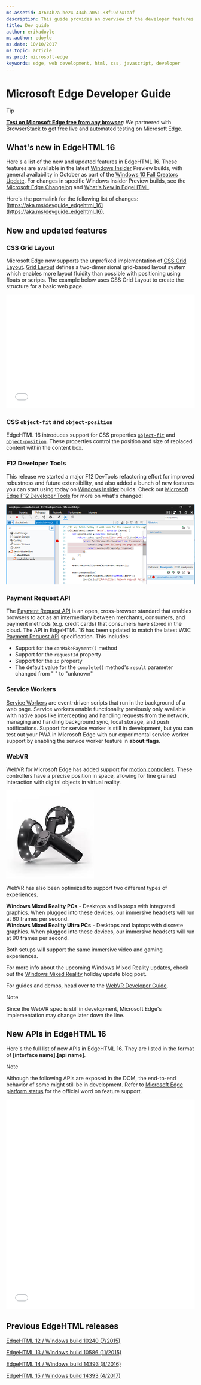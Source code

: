 ```yaml
---
ms.assetid: 476c4b7a-be24-434b-a051-83f19d741aaf
description: This guide provides an overview of the developer features and standards included in Microsoft Edge.
title: Dev guide
author: erikadoyle
ms.author: edoyle
ms.date: 10/10/2017
ms.topic: article
ms.prod: microsoft-edge
keywords: edge, web development, html, css, javascript, developer
---
```


# Microsoft Edge Developer Guide

> [!TIP]
> **[Test on Microsoft Edge free from any browser](https://developer.microsoft.com/en-us/microsoft-edge/tools/remote/)**:
> We partnered with BrowserStack to get free live and automated testing on Microsoft Edge.

## What's new in EdgeHTML 16

Here's a list of the new and updated features in EdgeHTML 16.  These features are available in the latest [Windows Insider](https://insider.windows.com/) Preview builds, with general availability in October as part of the [Windows 10 Fall Creators Update](https://www.microsoft.com/en-us/windows/upcoming-features). For changes in specific Windows Insider Preview builds, see the [Microsoft Edge Changelog](https://developer.microsoft.com/microsoft-edge/platform/changelog/) and [What's New in EdgeHTML](./dev-guide/whats-new.md).
 
Here's the permalink for the following list of changes: [https://aka.ms/devguide_edgehtml_16](https://aka.ms/devguide_edgehtml_16).

## New and updated features

### CSS Grid Layout

Microsoft Edge now supports the unprefixed implementation of [CSS Grid Layout](http://www.w3.org/TR/css-grid-1/). [Grid Layout](https://developer.mozilla.org/docs/Web/CSS/CSS_Grid_Layout) defines a two-dimensional grid-based layout system which enables more layout fluidity than possible with positioning using floats or scripts. The example below uses CSS Grid Layout to create the structure for a basic web page.


<iframe height='303' scrolling='no' title='CSS Grid Layout' src='//codepen.io/MicrosoftEdgeDocumentation/embed/mMQqZX/?height=303&theme-id=23761&default-tab=css,result&embed-version=2' frameborder='no' allowtransparency='true' allowfullscreen='true' style='width: 100%;'>See the Pen <a href='https://codepen.io/MicrosoftEdgeDocumentation/pen/mMQqZX/'>CSS Grid Layout</a> by Microsoft Edge Docs (<a href='https://codepen.io/MicrosoftEdgeDocumentation'>@MicrosoftEdgeDocumentation</a>) on <a href='https://codepen.io'>CodePen</a>.
</iframe>


### CSS `object-fit` and `object-position`

EdgeHTML 16 introduces support for CSS properties [`object-fit`](https://developer.mozilla.org/docs/Web/CSS/object-fit) and [`object-position`](https://developer.mozilla.org/docs/Web/CSS/object-position).  These properties control the position and size of replaced content within the content box.  

### F12 Developer Tools

This release we started a major F12 DevTools refactoring effort for improved robustness and future extensibility, and also added a bunch of new features you can start using today on [Windows Insider](https://insider.windows.com/) builds.  Check out [Microsoft Edge F12 Developer Tools](./f12-devtools-guide/whats-new.md) for more on what's changed!

![Experimental service worker debugging support in F12 DevTools](./f12-devtools-guide/media/debugger_sw_inspect.png)

### Payment Request API

The [Payment Request API](./dev-guide/device/payment-request-api.md) is an open, cross-browser standard that enables browsers to act as an intermediary between merchants, consumers, and payment methods (e.g. credit cards) that consumers have stored in the cloud.  The API in EdgeHTML 16 has been updated to match the latest W3C [Payment Request API](https://w3c.github.io/payment-request/) specification. This includes:
* Support for the `canMakePayment()` method
* Support for the `requestId` property
* Support for the `id` property
* The default value for the `complete()` method's `result` parameter changed from " " to "unknown"

### Service Workers

[Service Workers](http://www.w3.org/TR/service-workers-1/) are event-driven scripts that run in the background of a web page. Service workers enable functionality previously only available with native apps like intercepting and handling requests from the network, managing and handling background sync, local storage, and push notifications. Support for service worker is still in development, but you can test out your PWA in Microsoft Edge with our experimental service worker support by enabling the service worker feature in **about:flags**.

### WebVR
WebVR for Microsoft Edge has added support for [motion controllers](https://developer.microsoft.com/windows/mixed-reality/motion_controllers). These controllers have a precise position in space, allowing for fine grained interaction with digital objects in virtual reality.

![Motion controllers](./dev-guide/media/MotionControllers.jpg)

WebVR has also been optimized to support two different types of experiences.

**Windows Mixed Reality PCs** - Desktops and laptops with integrated graphics.  When plugged into these devices, our immersive headsets will run at 60 frames per second.  
**Windows Mixed Reality Ultra PCs** - Desktops and laptops with discrete graphics. When plugged into these devices, our immersive headsets will run at 90 frames per second.   
 
Both setups will support the same immersive video and gaming experiences. 
 
For more info about the upcoming Windows Mixed Reality updates, check out the [Windows Mixed Reality](https://blogs.windows.com/windowsexperience/2017/08/28/windows-mixed-reality-holiday-update/) holiday update blog post. 

For guides and demos, head over to the [WebVR Developer Guide](https://docs.microsoft.com/microsoft-edge/webvr/).

 > [!NOTE] 
 > Since the WebVR spec is still in development, Microsoft Edge's implementation may change later down the line.
 
## New APIs in EdgeHTML 16

Here's the full list of new APIs in EdgeHTML 16. They are listed in the format of **[interface name].[api name]**.

> [!NOTE] 
> Although the following APIs are exposed in the DOM, the end-to-end behavior of some might still be in development. Refer to  [Microsoft Edge platform status](https://developer.microsoft.com/en-us/microsoft-edge/platform/status/) for the official word on feature support.

<iframe height='559' scrolling='no' title='New APIs in EdgeHTML 16' src='//codepen.io/MicrosoftEdgeDocumentation/embed/jLGZZY/?height=559&theme-id=23761&default-tab=result&embed-version=2' frameborder='no' allowtransparency='true' allowfullscreen='true' style='width: 100%;'>See the Pen <a href='https://codepen.io/MicrosoftEdgeDocumentation/pen/jLGZZY/'>New APIs in EdgeHTML 16</a> by Microsoft Edge Docs (<a href='https://codepen.io/MicrosoftEdgeDocumentation'>@MicrosoftEdgeDocumentation</a>) on <a href='https://codepen.io'>CodePen</a>.</iframe>
 
## Previous EdgeHTML releases
[EdgeHTML 12 / Windows build 10240 (7/2015)](https://aka.ms/devguide_edgehtml_12)

[EdgeHTML 13 / Windows build 10586 (11/2015)](https://aka.ms/devguide_edgehtml_13)

[EdgeHTML 14 / Windows build 14393 (8/2016)](https://aka.ms/devguide_edgehtml_14)

[EdgeHTML 15 / Windows build 14393 (4/2017)](https://aka.ms/devguide_edgehtml_15)

